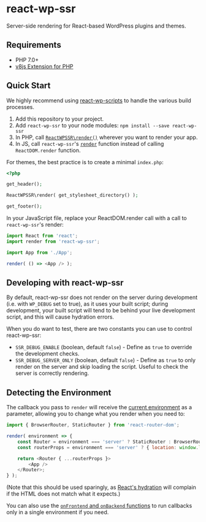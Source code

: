 # react-wp-ssr

Server-side rendering for React-based WordPress plugins and themes.


## Requirements

* PHP 7.0+
* [v8js Extension for PHP](https://github.com/phpv8/v8js)


## Quick Start

We highly recommend using [react-wp-scripts](https://github.com/humanmade/react-wp-scripts/) to handle the various build processes.

1. Add this repository to your project.
2. Add `react-wp-ssr` to your node modules: `npm install --save react-wp-ssr`
3. In PHP, call [`ReactWPSSR\render()`](docs/api-php.md) wherever you want to render your app.
4. In JS, call `react-wp-ssr`'s [`render`](docs/api-js.md) function instead of calling `ReactDOM.render` function.

For themes, the best practice is to create a minimal `index.php`:

```php
<?php

get_header();

ReactWPSSR\render( get_stylesheet_directory() );

get_footer();
```

In your JavaScript file, replace your ReactDOM.render call with a call to `react-wp-ssr`'s render:

```js
import React from 'react';
import render from 'react-wp-ssr';

import App from './App';

render( () => <App /> );
```


## Developing with react-wp-ssr

By default, react-wp-ssr does not render on the server during development (i.e. with `WP_DEBUG` set to true), as it uses your built script; during development, your built script will tend to be behind your live development script, and this will cause hydration errors.

When you do want to test, there are two constants you can use to control react-wp-ssr:

* `SSR_DEBUG_ENABLE` (boolean, default `false`) - Define as `true` to override the development checks.
* `SSR_DEBUG_SERVER_ONLY` (boolean, default `false`) - Define as `true` to only render on the server and skip loading the script. Useful to check the server is correctly rendering.


## Detecting the Environment

The callback you pass to `render` will receive the [current environment](docs/api-js.md#constants) as a parameter, allowing you to change what you render when you need to:

```js
import { BrowserRouter, StaticRouter } from 'react-router-dom';

render( environment => {
	const Router = environment === 'server' ? StaticRouter : BrowserRouter;
	const routerProps = environment === 'server' ? { location: window.location } : {};

	return <Router { ...routerProps }>
		<App />
	</Router>;
} );
```

(Note that this should be used sparingly, as [React's hydration](https://reactjs.org/docs/react-dom.html#hydrate) will complain if the HTML does not match what it expects.)

You can also use the [`onFrontend` and `onBackend` functions](docs/api-js.md) to run callbacks only in a single environment if you need.
